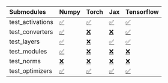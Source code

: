 | Submodules       | Numpy                                                                                                                           | Torch                                                                                                                           | Jax                                                                                                                             | Tensorflow                                                                                                                      |
|:-----------------|:--------------------------------------------------------------------------------------------------------------------------------|:--------------------------------------------------------------------------------------------------------------------------------|:--------------------------------------------------------------------------------------------------------------------------------|:--------------------------------------------------------------------------------------------------------------------------------|
| test_activations | <a href="https://github.com/unifyai/ivy/runs/7854099418?check_suite_focus=true" rel="noopener noreferrer" target="_blank">✅</a> | <a href="https://github.com/unifyai/ivy/runs/7854100246?check_suite_focus=true" rel="noopener noreferrer" target="_blank">✅</a> | <a href="https://github.com/unifyai/ivy/runs/7854101296?check_suite_focus=true" rel="noopener noreferrer" target="_blank">✅</a> | <a href="https://github.com/unifyai/ivy/runs/7854102151?check_suite_focus=true" rel="noopener noreferrer" target="_blank">✅</a> |
| test_converters  | <a href="https://github.com/unifyai/ivy/runs/7854099544?check_suite_focus=true" rel="noopener noreferrer" target="_blank">✅</a> | <a href="https://github.com/unifyai/ivy/runs/7854100364?check_suite_focus=true" rel="noopener noreferrer" target="_blank">❌</a> | <a href="https://github.com/unifyai/ivy/runs/7854101470?check_suite_focus=true" rel="noopener noreferrer" target="_blank">❌</a> | <a href="https://github.com/unifyai/ivy/runs/7854102259?check_suite_focus=true" rel="noopener noreferrer" target="_blank">✅</a> |
| test_layers      | <a href="https://github.com/unifyai/ivy/runs/7854099686?check_suite_focus=true" rel="noopener noreferrer" target="_blank">✅</a> | <a href="https://github.com/unifyai/ivy/runs/7854100487?check_suite_focus=true" rel="noopener noreferrer" target="_blank">❌</a> | <a href="https://github.com/unifyai/ivy/runs/7854101639?check_suite_focus=true" rel="noopener noreferrer" target="_blank">✅</a> | <a href="https://github.com/unifyai/ivy/runs/7854102371?check_suite_focus=true" rel="noopener noreferrer" target="_blank">✅</a> |
| test_modules     | <a href="https://github.com/unifyai/ivy/runs/7854099814?check_suite_focus=true" rel="noopener noreferrer" target="_blank">✅</a> | <a href="https://github.com/unifyai/ivy/runs/7854100659?check_suite_focus=true" rel="noopener noreferrer" target="_blank">❌</a> | <a href="https://github.com/unifyai/ivy/runs/7854101786?check_suite_focus=true" rel="noopener noreferrer" target="_blank">❌</a> | <a href="https://github.com/unifyai/ivy/runs/7854102489?check_suite_focus=true" rel="noopener noreferrer" target="_blank">❌</a> |
| test_norms       | <a href="https://github.com/unifyai/ivy/runs/7854099940?check_suite_focus=true" rel="noopener noreferrer" target="_blank">❌</a> | <a href="https://github.com/unifyai/ivy/runs/7854100809?check_suite_focus=true" rel="noopener noreferrer" target="_blank">❌</a> | <a href="https://github.com/unifyai/ivy/runs/7854101914?check_suite_focus=true" rel="noopener noreferrer" target="_blank">❌</a> | <a href="https://github.com/unifyai/ivy/runs/7854102611?check_suite_focus=true" rel="noopener noreferrer" target="_blank">❌</a> |
| test_optimizers  | <a href="https://github.com/unifyai/ivy/runs/7854100128?check_suite_focus=true" rel="noopener noreferrer" target="_blank">✅</a> | <a href="https://github.com/unifyai/ivy/runs/7854101036?check_suite_focus=true" rel="noopener noreferrer" target="_blank">✅</a> | <a href="https://github.com/unifyai/ivy/runs/7854102038?check_suite_focus=true" rel="noopener noreferrer" target="_blank">✅</a> | <a href="https://github.com/unifyai/ivy/runs/7854102749?check_suite_focus=true" rel="noopener noreferrer" target="_blank">✅</a> |